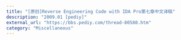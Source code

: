 ```yaml
---
title: "[原创]Reverse Engineering Code with IDA Pro第七章中文译稿"
description: "2009.01 [pediy]"
external_url: "https://bbs.pediy.com/thread-80580.htm"
category: "Miscellaneous"
---
```


